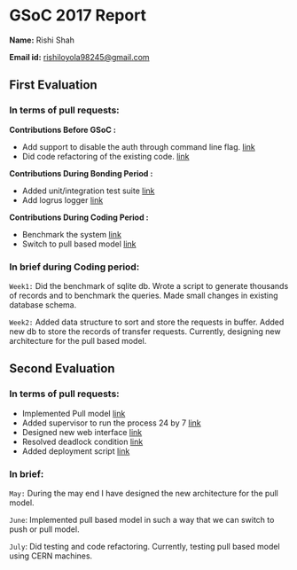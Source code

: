 # GSoC 2017 Report

**Name:** Rishi Shah

**Email id:** rishiloyola98245@gmail.com

## First Evaluation

### In terms of pull requests:

**Contributions Before GSoC :**
- Add support to disable the auth through command line flag. [link](https://github.com/vkuznet/transfer2go/pull/2)
- Did code refactoring of the existing code. [link](https://github.com/vkuznet/transfer2go/pull/4)

**Contributions During Bonding Period :**
- Added unit/integration test suite [link](https://github.com/vkuznet/transfer2go/pull/20)
- Add logrus logger [link](https://github.com/vkuznet/transfer2go/pull/22)

**Contributions During Coding Period :**
- Benchmark the system [link](https://github.com/vkuznet/transfer2go/pull/23)
- Switch to pull based model [link](https://github.com/vkuznet/transfer2go/pull/26)

### In brief during Coding period:

`Week1:` Did the benchmark of sqlite db. Wrote a script to generate thousands of records and to benchmark the queries. Made small changes in existing database schema.

`Week2:` Added data structure to sort and store the requests in buffer. Added new db to store the records of transfer requests. Currently, designing new architecture for the pull based model.

## Second Evaluation

### In terms of pull requests:

- Implemented Pull model [link](https://github.com/vkuznet/transfer2go/pull/26)
- Added supervisor to run the process 24 by 7 [link](https://github.com/vkuznet/transfer2go/pull/30)
- Designed new web interface [link](https://github.com/vkuznet/transfer2go/pull/32)
- Resolved deadlock condition [link](https://github.com/vkuznet/transfer2go/pull/33)
- Added deployment script [link](https://github.com/vkuznet/transfer2go/pull/34)

### In brief:

`May:` During the may end I have designed the new architecture for the pull model.

`June`: Implemented pull based model in such a way that we can switch to push or pull model.

`July`: Did testing and code refactoring. Currently, testing pull based model using CERN machines.
